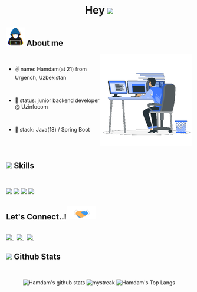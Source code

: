 
<h1 align="center"><b>Hey </b><img src="https://media.giphy.com/media/hvRJCLFzcasrR4ia7z/giphy.gif" width="35"></h1>

## <picture><img src = "https://github.com/0xAbdulKhalid/0xAbdulKhalid/raw/main/assets/mdImages/about_me.gif" width = 50px></picture> **About me**

<picture> <img align="right" src="https://github.com/0xAbdulKhalid/0xAbdulKhalid/raw/main/assets/mdImages/Right_Side.gif" width = 250px></picture>

<br>

- :v: name: Hamdam(at 21) from Urgench, Uzbekistan
<br>

- :eyes: status: junior backend developer @ Uzinfocom
<br>

- :bone: stack: Java(18) / Spring Boot

<br><br>

## <img src="https://media2.giphy.com/media/QssGEmpkyEOhBCb7e1/giphy.gif?cid=ecf05e47a0n3gi1bfqntqmob8g9aid1oyj2wr3ds3mg700bl&rid=giphy.gif" width ="25"><b> Skills</b>
<br>

![](https://img.shields.io/badge/OS-Linux-informational?style=flat&logo=linux&logoColor=white&color=2bbc8a)
![](https://img.shields.io/badge/Editor-IntelliJ_IDEA-informational?style=flat&logo=intellij-idea&logoColor=white&color=2bbc8a)
![](https://img.shields.io/badge/Tools-PostgreSQL-informational?style=flat&logo=postgresql&logoColor=white&color=2bbc8a)
![](https://img.shields.io/badge/Tools-Docker-informational?style=flat&logo=docker&logoColor=white&color=2bbc8a)

## <b> Let's Connect..!</b><img src="https://github.com/0xAbdulKhalid/0xAbdulKhalid/raw/main/assets/mdImages/handshake.gif" width ="80">
<br>
<div align='left'>
<a href="https://www.linkedin.com/in/hamdam-xudayberganov-612634224">
  <img src="https://img.shields.io/badge/linkedin-%230077B5.svg?&style=for-the-badge&logo=linkedin&logoColor=white" />    
</a>&nbsp;
<a href="https://t.me/xhamdam">
  <img src="https://img.shields.io/badge/Telegram-1DA1F2?style=for-the-badge&logo=telegram&logoColor=white" />    
</a>&nbsp;
<a href="mailto://xudayberganovhamdam01@mail.com">
  <img src="https://img.shields.io/badge/gmail-D14836?style=for-the-badge&logo=gmail&logoColor=white" />
</a>&nbsp;

## <img src="https://media.giphy.com/media/iY8CRBdQXODJSCERIr/giphy.gif" width="35"><b> Github Stats </b>
<br>

<div align="center">

  ![Hamdam's github stats](https://github-readme-stats.vercel.app/api?username=Hamdam23&show_icons=true&theme=tokyonight)
<img src="https://github-readme-streak-stats.herokuapp.com/?user=Hamdam23&theme=tokyonight" alt="mystreak"/>
![Hamdam's Top Langs](https://github-readme-stats.vercel.app/api/top-langs/?username=Hamdam23&theme=tokyonight&layout=compact)

<!---
Hamdam23/Hamdam23 is a ✨ special ✨ repository because its `README.md` (this file) appears on your GitHub profile.
You can click the Preview link to take a look at your changes.
--->
